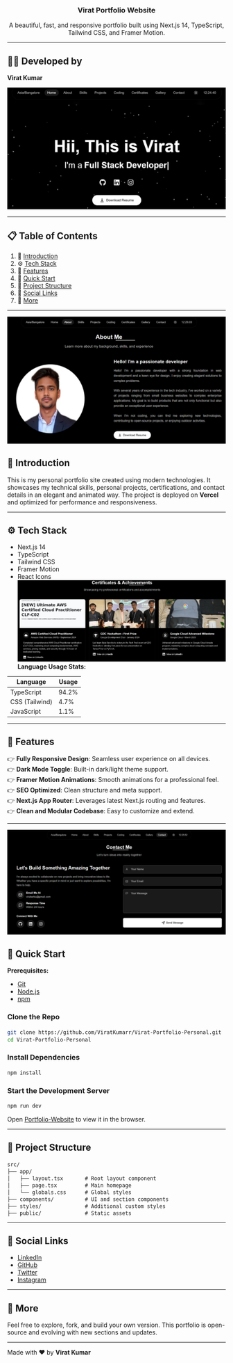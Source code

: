 <div align="center">
  <br />
  <h3 align="center">Virat Portfolio Website</h3>
  <div align="center">
    A beautiful, fast, and responsive portfolio built using Next.js 14, TypeScript, Tailwind CSS, and Framer Motion.
  </div>
</div>

---

## 👨‍💻 Developed by  
**Virat Kumar**

![Screenshot](https://github.com/ViratKumarr/Virat-Portfolio-Personal/blob/4a3756b782c6c0c9498ada24edb0d97704a5b445/Screenshot%202025-07-02%20122451.png)

---

## 📋 <a name="table">Table of Contents</a>

1. 🤖 [Introduction](#introduction)
2. ⚙️ [Tech Stack](#tech-stack)
3. 🔋 [Features](#features)
4. 🤸 [Quick Start](#quick-start)
5. 🧠 [Project Structure](#project-structure)
6. 🔗 [Social Links](#social-links)
7. 🚀 [More](#more)

---
![Screenshot](https://github.com/ViratKumarr/Virat-Portfolio-Personal/blob/10f2f3c7b96d26fb1b7f4a8e46434f16ad515769/Screenshot%202025-07-02%20122510.png)
## <a name="introduction">🤖 Introduction</a>

This is my personal portfolio site created using modern technologies. It showcases my technical skills, personal projects, certifications, and contact details in an elegant and animated way. The project is deployed on **Vercel** and optimized for performance and responsiveness.

---

## <a name="tech-stack">⚙️ Tech Stack</a>

- Next.js 14
- TypeScript
- Tailwind CSS
- Framer Motion
- React Icons
![Screenshot](https://github.com/ViratKumarr/Virat-Portfolio-Personal/blob/10f2f3c7b96d26fb1b7f4a8e46434f16ad515769/Screenshot%202025-07-02%20122543.png)
**Language Usage Stats:**

| Language     | Usage  |
|--------------|--------|
| TypeScript   | 94.2%  |
| CSS (Tailwind)| 4.7%  |
| JavaScript   | 1.1%   |

---

## <a name="features">🔋 Features</a>

👉 **Fully Responsive Design**: Seamless user experience on all devices.  
👉 **Dark Mode Toggle**: Built-in dark/light theme support.  
👉 **Framer Motion Animations**: Smooth animations for a professional feel.  
👉 **SEO Optimized**: Clean structure and meta support.  
👉 **Next.js App Router**: Leverages latest Next.js routing and features.  
👉 **Clean and Modular Codebase**: Easy to customize and extend.

---
![Screenshot](https://github.com/ViratKumarr/Virat-Portfolio-Personal/blob/10f2f3c7b96d26fb1b7f4a8e46434f16ad515769/Screenshot%202025-07-02%20122559.png)
## <a name="quick-start">🤸 Quick Start</a>

**Prerequisites:**
- [Git](https://git-scm.com/)
- [Node.js](https://nodejs.org/)
- [npm](https://www.npmjs.com/)



### Clone the Repo
```bash
git clone https://github.com/ViratKumarr/Virat-Portfolio-Personal.git
cd Virat-Portfolio-Personal
```

### Install Dependencies
```bash
npm install
```

### Start the Development Server
```bash
npm run dev
```

Open [Portfolio-Website](https://virat-portfolio-personal.vercel.app/) to view it in the browser.

---

## <a name="project-structure">🧠 Project Structure</a>

```
src/
├── app/
│   ├── layout.tsx       # Root layout component
│   ├── page.tsx         # Main homepage
│   └── globals.css      # Global styles
├── components/          # UI and section components
├── styles/              # Additional custom styles
├── public/              # Static assets
```

---

## <a name="social-links">🔗 Social Links</a>

- [LinkedIn](https://www.linkedin.com/in/virat-kumar-b0b57024a/)
- [GitHub](https://github.com/ViratKumarr)
- [Twitter](https://x.com/___ViRaT____)
- [Instagram](https://www.instagram.com/___virat_chaudhary___)

---

## <a name="more">🚀 More</a>

Feel free to explore, fork, and build your own version. This portfolio is open-source and evolving with new sections and updates.

---

Made with ❤️ by **Virat Kumar**
